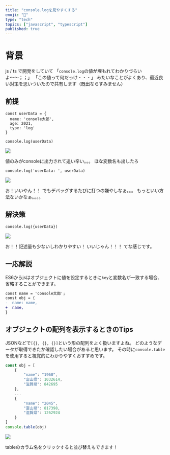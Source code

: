 ```yaml
---
title: "console.logを見やすくする"
emoji: "🗿"
type: "tech"
topics: ["javascript", "typescript"]
published: true
---
```


# 背景
js / ts で開発をしていて
「`console.log`の値が埋もれてわかりづらいよ〜〜；；」
「この値って何だっけ・・・」
みたいなことがよくあり、最近良い対策を思いついたので共有します（既出ならすみません）

## 前提
```ts:いつも通りにすると
const userData = {
  name: 'console太郎',
  age: 2021,
  type: 'log'
}

console.log(userData)
```
![](https://storage.googleapis.com/zenn-user-upload/3ebf75442388-20220426.jpg)

値のみがconsoleに出力されて追い辛い。。。
ほな変数名も出したろ

```ts:配列バージョン
console.log('userData: ', userData)
```
![](https://storage.googleapis.com/zenn-user-upload/96176f7048f6-20220426.jpg)

お！いいやん！！
でもデバッグするたびに打つの嫌やしなぁ。。。
もっといい方法ないかなぁ。。。。

## 解決策
```ts:推し
console.log({userData})
```
![](https://storage.googleapis.com/zenn-user-upload/f7ac0e36d748-20220426.jpg)

お！！記述量も少ないしわかりやすい！
いいじゃん！！！
てな感じです。

## 一応解説
ES6からjsはオブジェクトに値を設定するときに`key`と変数名が一致する場合、省略することができます。

```diff typescript
const name = 'console太郎';
const obj = {
-  name: name,
+  name,
}
```

## オブジェクトの配列を表示するときのTips
JSONなどで`[{}, {}, {}]`という形の配列をよく扱いますよね。
どのようなデータが取得できたか確認したい場合があると思います。
その時に`console.table`を使用すると視覚的にわかりやすくおすすめです。

```ts
const obj = [
    {
        "name": "1960",
        "富山県": 1032614,
        "滋賀県": 842695
    },
    ...
    {
        "name": "2045",
        "富山県": 817398,
        "滋賀県": 1262924
    }
]
console.table(obj)
```
![](https://storage.googleapis.com/zenn-user-upload/63907e68b7a3-20220426.jpg)

tableのカラム名をクリックすると並び替えもできます！